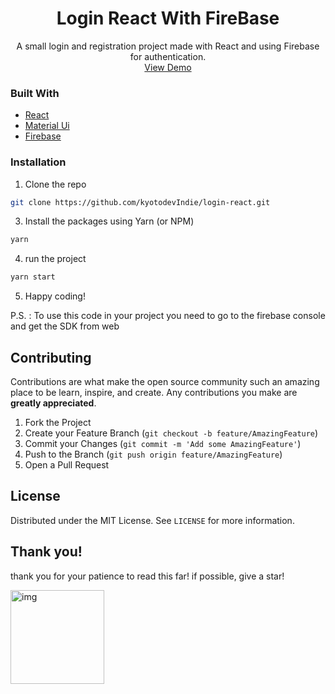  <p align="center">
  <h1 align="center">Login React With FireBase</h1>

  <p align="center">
    A small login and registration project made with React and using Firebase for authentication.
    <br />
    <a href="https://login-react-teal.vercel.app/">View Demo</a>
</p>


</div>

### Built With

- [React](https://pt-br.reactjs.org/)
- [Material Ui](https://material-ui.com/pt/)
- [Firebase](https://firebase.google.com/)

### Installation

1. Clone the repo

```sh
git clone https://github.com/kyotodevIndie/login-react.git
```

3. Install the packages using Yarn (or NPM)

```sh
yarn
```
4. run the project

```sh
yarn start
```

5. Happy coding!

P.S. : To use this code in your project you need to go to the firebase console and get the SDK from web

<!-- CONTRIBUTING -->

## Contributing

Contributions are what make the open source community such an amazing place to be learn, inspire, and create. Any contributions you make are **greatly appreciated**.

1. Fork the Project
2. Create your Feature Branch (`git checkout -b feature/AmazingFeature`)
3. Commit your Changes (`git commit -m 'Add some AmazingFeature'`)
4. Push to the Branch (`git push origin feature/AmazingFeature`)
5. Open a Pull Request

<!-- LICENSE -->

## License

Distributed under the MIT License. See `LICENSE` for more information.

## Thank you!

   <p> 
    thank you for your patience to read this far! if possible, give a star!
   </p> 
   <img src="https://lh3.googleusercontent.com/pw/ACtC-3f0oIHIN5_S0Z72L0b3XQSkL9or6r0pgoyhyugqOA02f8lv1MaYY4aucAd1jTGbWl8-4mPviLlDiIN7frgGYWldM3x45yfi7BxCkfMFUm7NnClHQRIRw5QLFco123lsR0Kyp-uFuDdD9ZBVnqwxTywp=s512-no?authuser=0" alt="img" width="150" height="150">
